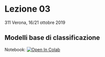 # Lezione 03
311 Verona, 16/21 ottobre 2019
## Modelli base di classificazione
Notebook: [![Open In Colab](https://colab.research.google.com/assets/colab-badge.svg)](https://colab.research.google.com/github/fmardero/MLedulife/blob/master/lesson_03/occupancy_detection.ipynb)
